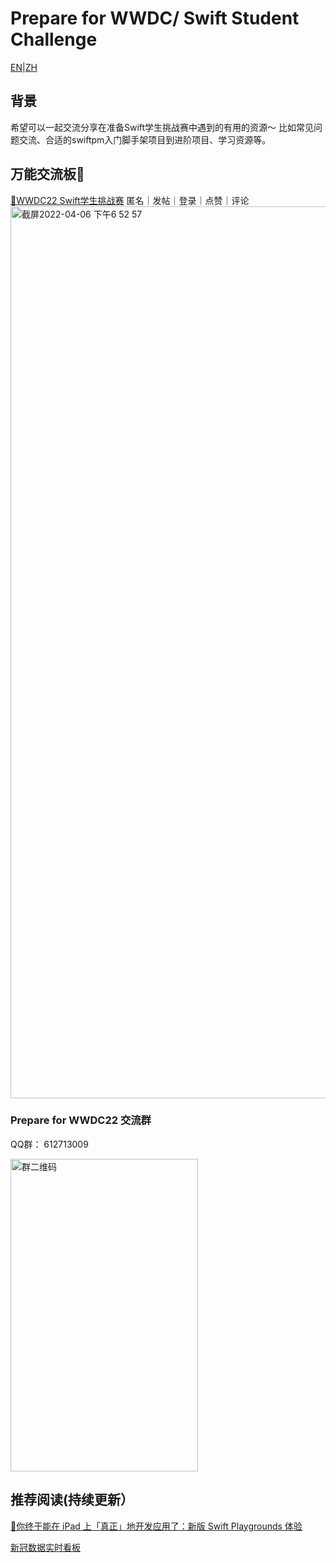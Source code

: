 # Prepare for WWDC/ Swift Student Challenge
[EN](README_EN.md)|[ZH](README_ZH.md)
## 背景
希望可以一起交流分享在准备Swift学生挑战赛中遇到的有用的资源～
比如常见问题交流、合适的swiftpm入门脚手架项目到进阶项目、学习资源等。

## 万能交流板👀
[🔗WWDC22 Swift学生挑战赛](https://padlet.com/doris_hdy/wwdc22swiftchallenge)
匿名｜发帖｜登录｜点赞｜评论
<img width="1427" alt="截屏2022-04-06 下午6 52 57" src="https://user-images.githubusercontent.com/45887805/161959310-c46ece29-36d7-4f9d-a5e0-9b230aaf6f9c.png">
### Prepare for WWDC22 交流群
QQ群： 612713009
<br>

<img width="300" height="500" alt="群二维码" src="https://user-images.githubusercontent.com/45887805/162002544-2524525e-8403-404a-b3e8-0a8defd56af6.png">



## 推荐阅读(持续更新）

[🔗你终于能在 iPad 上「真正」地开发应用了：新版 Swift Playgrounds 体验](https://sspai.com/post/70655)

[新冠数据实时看板](https://github.com/DocRace/playgrounds-covid19-dashboard)
